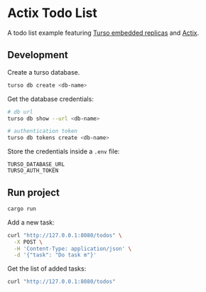 # Actix Todo List

A todo list example featuring [Turso embedded replicas](https://docs.turso.tech/features/embedded-replicas) and [Actix](https://github.com/actix/actix-web).

## Development

Create a turso database.

```sh
turso db create <db-name>
```

Get the database credentials:

```sh
# db url
turso db show --url <db-name>

# authentication token
turso db tokens create <db-name>
```

Store the credentials inside a `.env` file:

```text
TURSO_DATABASE_URL
TURSO_AUTH_TOKEN
```

## Run project

```sh
cargo run
```

Add a new task:

```sh
curl "http://127.0.0.1:8080/todos" \
  -X POST \
  -H 'Content-Type: application/json' \
  -d '{"task": "Do task m"}'
```

Get the list of added tasks:

```sh
curl "http://127.0.0.1:8080/todos"
```
